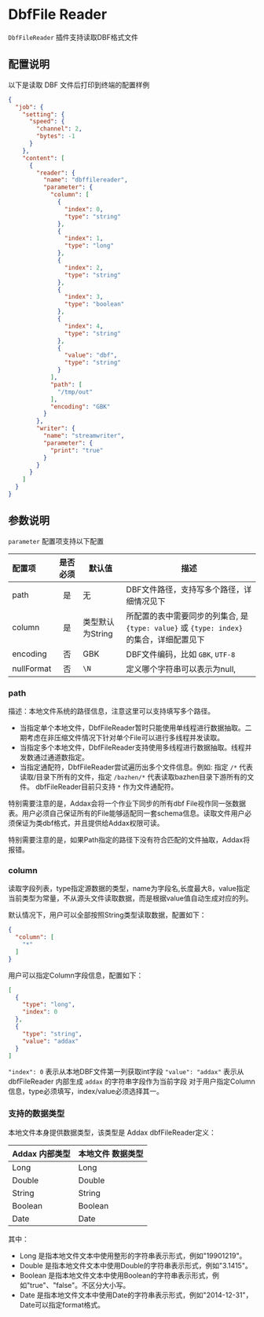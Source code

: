 # DbfFile Reader

`DbfFileReader` 插件支持读取DBF格式文件

## 配置说明

以下是读取 DBF 文件后打印到终端的配置样例

```json
{
  "job": {
    "setting": {
      "speed": {
        "channel": 2,
        "bytes": -1
      }
    },
    "content": [
      {
        "reader": {
          "name": "dbffilereader",
          "parameter": {
            "column": [
              {
                "index": 0,
                "type": "string"
              },
              {
                "index": 1,
                "type": "long"
              },
              {
                "index": 2,
                "type": "string"
              },
              {
                "index": 3,
                "type": "boolean"
              },
              {
                "index": 4,
                "type": "string"
              },
              {
                "value": "dbf",
                "type": "string"
              }
            ],
            "path": [
              "/tmp/out"
            ],
            "encoding": "GBK"
          }
        },
        "writer": {
          "name": "streamwriter",
          "parameter": {
            "print": "true"
          }
        }
      }
    ]
  }
}
```

## 参数说明

`parameter` 配置项支持以下配置

| 配置项      | 是否必须 | 默认值       |    描述    |
| :----------| :------: | ------------ |-------------|
| path       |    是    | 无           | DBF文件路径，支持写多个路径，详细情况见下 |
| column     |    是    | 类型默认为String  | 所配置的表中需要同步的列集合, 是 `{type: value}` 或 `{type: index}` 的集合，详细配置见下 |
| encoding   |    否    | GBK        | DBF文件编码，比如 `GBK`, `UTF-8` |
| nullFormat |    否    | `\N`         | 定义哪个字符串可以表示为null, |

### path

描述：本地文件系统的路径信息，注意这里可以支持填写多个路径。

- 当指定单个本地文件，DbfFileReader暂时只能使用单线程进行数据抽取。二期考虑在非压缩文件情况下针对单个File可以进行多线程并发读取。
- 当指定多个本地文件，DbfFileReader支持使用多线程进行数据抽取。线程并发数通过通道数指定。
- 当指定通配符，DbfFileReader尝试遍历出多个文件信息。例如: 指定 `/*` 代表读取/目录下所有的文件，指定 `/bazhen/*` 代表读取bazhen目录下游所有的文件。 dbfFileReader目前只支持 `*` 作为文件通配符。

特别需要注意的是，Addax会将一个作业下同步的所有dbf File视作同一张数据表。用户必须自己保证所有的File能够适配同一套schema信息。读取文件用户必须保证为类dbf格式，并且提供给Addax权限可读。

特别需要注意的是，如果Path指定的路径下没有符合匹配的文件抽取，Addax将报错。

### column

读取字段列表，type指定源数据的类型，name为字段名,长度最大8，value指定当前类型为常量，不从源头文件读取数据，而是根据value值自动生成对应的列。

默认情况下，用户可以全部按照String类型读取数据，配置如下：

```json
{
  "column": [
    "*"
  ]
}
```

用户可以指定Column字段信息，配置如下：

```json
[
  {
    "type": "long",
    "index": 0
  },
  {
    "type": "string",
    "value": "addax"
  }
]
```

`"index": 0` 表示从本地DBF文件第一列获取int字段
`"value": "addax"` 表示从 dbfFileReader 内部生成 `addax` 的字符串字段作为当前字段 对于用户指定Column信息，type必须填写，index/value必须选择其一。

### 支持的数据类型

本地文件本身提供数据类型，该类型是 Addax dbfFileReader定义：

| Addax 内部类型| 本地文件 数据类型    |
| -------- | -----  |
| Long     |Long |
| Double   |Double|
| String   |String|
| Boolean  |Boolean |
| Date     |Date |

其中：

- Long 是指本地文件文本中使用整形的字符串表示形式，例如"19901219"。
- Double 是指本地文件文本中使用Double的字符串表示形式，例如"3.1415"。
- Boolean 是指本地文件文本中使用Boolean的字符串表示形式，例如"true"、"false"。不区分大小写。
- Date 是指本地文件文本中使用Date的字符串表示形式，例如"2014-12-31"，Date可以指定format格式。
